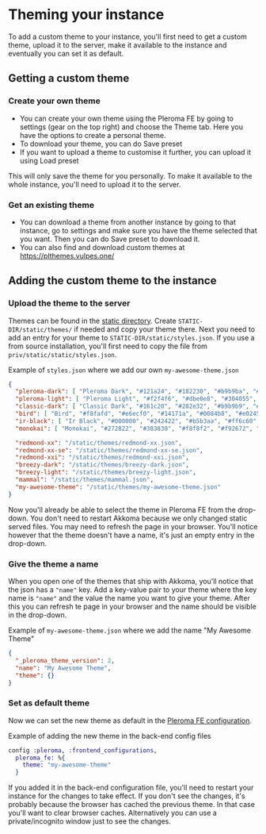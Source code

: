 # Theming your instance

To add a custom theme to your instance, you'll first need to get a custom theme, upload it to the server, make it available to the instance and eventually you can set it as default.

## Getting a custom theme

### Create your own theme

* You can create your own theme using the Pleroma FE by going to settings (gear on the top right) and choose the Theme tab. Here you have the options to create a personal theme.
* To download your theme, you can do Save preset
* If you want to upload a theme to customise it further, you can upload it using Load preset

This will only save the theme for you personally. To make it available to the whole instance, you'll need to upload it to the server.

### Get an existing theme

* You can download a theme from another instance by going to that instance, go to settings and make sure you have the theme selected that you want. Then you can do Save preset to download it.
* You can also find and download custom themes at <https://plthemes.vulpes.one/>

## Adding the custom theme to the instance

### Upload the theme to the server

Themes can be found in the [static directory](static_dir.md). Create `STATIC-DIR/static/themes/` if needed and copy your theme there. Next you need to add an entry for your theme to `STATIC-DIR/static/styles.json`. If you use a from source installation, you'll first need to copy the file from `priv/static/static/styles.json`.

Example of `styles.json` where we add our own `my-awesome-theme.json`
```json
{
  "pleroma-dark": [ "Pleroma Dark", "#121a24", "#182230", "#b9b9ba", "#d8a070", "#d31014", "#0fa00f", "#0095ff", "#ffa500" ],
  "pleroma-light": [ "Pleroma Light", "#f2f4f6", "#dbe0e8", "#304055", "#f86f0f", "#d31014", "#0fa00f", "#0095ff", "#ffa500" ],
  "classic-dark": [ "Classic Dark", "#161c20", "#282e32", "#b9b9b9", "#baaa9c", "#d31014", "#0fa00f", "#0095ff", "#ffa500" ],
  "bird": [ "Bird", "#f8fafd", "#e6ecf0", "#14171a", "#0084b8", "#e0245e", "#17bf63", "#1b95e0", "#fab81e"],
  "ir-black": [ "Ir Black", "#000000", "#242422", "#b5b3aa", "#ff6c60", "#FF6C60", "#A8FF60", "#96CBFE", "#FFFFB6" ],
  "monokai": [ "Monokai", "#272822", "#383830", "#f8f8f2", "#f92672", "#F92672", "#a6e22e", "#66d9ef", "#f4bf75" ],

  "redmond-xx": "/static/themes/redmond-xx.json",
  "redmond-xx-se": "/static/themes/redmond-xx-se.json",
  "redmond-xxi": "/static/themes/redmond-xxi.json",
  "breezy-dark": "/static/themes/breezy-dark.json",
  "breezy-light": "/static/themes/breezy-light.json",
  "mammal": "/static/themes/mammal.json",
  "my-awesome-theme": "/static/themes/my-awesome-theme.json"
}
```

Now you'll already be able to select the theme in Pleroma FE from the drop-down. You don't need to restart Akkoma because we only changed static served files. You may need to refresh the page in your browser. You'll notice however that the theme doesn't have a name, it's just an empty entry in the drop-down.

### Give the theme a name

When you open one of the themes that ship with Akkoma, you'll notice that the json has a `"name"` key. Add a key-value pair to your theme where the key name is `"name"` and the value the name you want to give your theme. After this you can refresh te page in your browser and the name should be visible in the drop-down.

Example of `my-awesome-theme.json` where we add the name "My Awesome Theme"
```json
{
  "_pleroma_theme_version": 2,
  "name": "My Awesome Theme",
  "theme": {}
}
```

### Set as default theme

Now we can set the new theme as default in the [Pleroma FE configuration](https://docs-fe.akkoma.dev/stable/CONFIGURATION).

Example of adding the new theme in the back-end config files
```elixir
config :pleroma, :frontend_configurations,
  pleroma_fe: %{
    theme: "my-awesome-theme"
  }
```

If you added it in the back-end configuration file, you'll need to restart your instance for the changes to take effect. If you don't see the changes, it's probably because the browser has cached the previous theme. In that case you'll want to clear browser caches. Alternatively you can use a private/incognito window just to see the changes.

